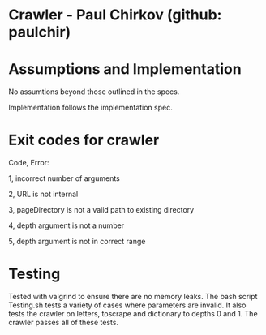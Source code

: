 # Crawler - Paul Chirkov (github: paulchir)

# Assumptions and Implementation

No assumtions beyond those outlined in the specs.

Implementation follows the implementation spec.

# Exit codes for crawler

Code, Error:

1, incorrect number of arguments

2, URL is not internal

3, pageDirectory is not a valid path to existing directory

4, depth argument is not a number

5, depth argument is not in correct range

# Testing

Tested with valgrind to ensure there are no memory leaks. The bash script Testing.sh tests a variety of cases where parameters are invalid. It also tests the crawler on letters, toscrape and dictionary to depths 0 and 1. The crawler passes all of these tests. 